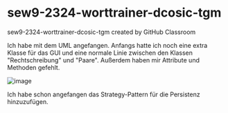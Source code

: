 # sew9-2324-worttrainer-dcosic-tgm
sew9-2324-worttrainer-dcosic-tgm created by GitHub Classroom

Ich habe mit dem UML angefangen. Anfangs hatte ich noch eine extra Klasse für das GUI und eine normale Linie zwischen den Klassen "Rechtschreibung" und "Paare". Außerdem haben mir Attribute und Methoden gefehlt.

![image](https://github.com/TGM-HIT/sew9-2324-worttrainer-dcosic-tgm/assets/94531869/f3ed308c-db0a-4dee-86a8-8f59b20528a6)

Ich habe schon angefangen das Strategy-Pattern für die Persistenz hinzuzufügen.
